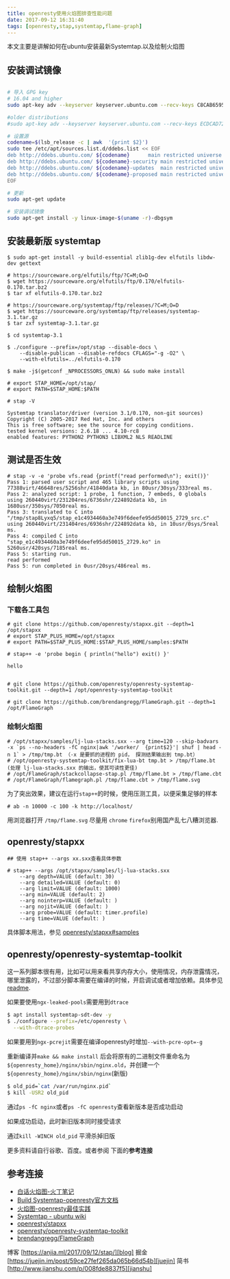```yaml
---
title: openresty使用火焰图排查性能问题
date: 2017-09-12 16:31:40
tags: [openresty,stap,systemtap,flame-graph]
---
```


本文主要是讲解如何在ubuntu安装最新Systemtap.以及绘制火焰图

## 安装调试镜像

```bash

# 导入 GPG key
# 16.04 and higher
sudo apt-key adv --keyserver keyserver.ubuntu.com --recv-keys C8CAB6595FDFF622

#older distributions
#sudo apt-key adv --keyserver keyserver.ubuntu.com --recv-keys ECDCAD72428D7C01 

# 设置源
codename=$(lsb_release -c | awk  '{print $2}')
sudo tee /etc/apt/sources.list.d/ddebs.list << EOF
deb http://ddebs.ubuntu.com/ ${codename}      main restricted universe multiverse
deb http://ddebs.ubuntu.com/ ${codename}-security main restricted universe multiverse
deb http://ddebs.ubuntu.com/ ${codename}-updates  main restricted universe multiverse
deb http://ddebs.ubuntu.com/ ${codename}-proposed main restricted universe multiverse
EOF

# 更新
sudo apt-get update

# 安装调试镜像
sudo apt-get install -y linux-image-$(uname -r)-dbgsym

```


## 安装最新版 systemtap

```
$ sudo apt-get install -y build-essential zlib1g-dev elfutils libdw-dev gettext

# https://sourceware.org/elfutils/ftp/?C=M;O=D
$ wget https://sourceware.org/elfutils/ftp/0.170/elfutils-0.170.tar.bz2
$ tar xf elfutils-0.170.tar.bz2

# https://sourceware.org/systemtap/ftp/releases/?C=M;O=D
$ wget https://sourceware.org/systemtap/ftp/releases/systemtap-3.1.tar.gz
$ tar zxf systemtap-3.1.tar.gz

$ cd systemtap-3.1

$ ./configure --prefix=/opt/stap --disable-docs \
    --disable-publican --disable-refdocs CFLAGS="-g -O2" \
    --with-elfutils=../elfutils-0.170

$ make -j$(getconf _NPROCESSORS_ONLN) && sudo make install

# export STAP_HOME=/opt/stap/
# export PATH=$STAP_HOME:$PATH

# stap -V

Systemtap translator/driver (version 3.1/0.170, non-git sources)
Copyright (C) 2005-2017 Red Hat, Inc. and others
This is free software; see the source for copying conditions.
tested kernel versions: 2.6.18 ... 4.10-rc8
enabled features: PYTHON2 PYTHON3 LIBXML2 NLS READLINE

```

## 测试是否生效

```
# stap -v -e 'probe vfs.read {printf("read performed\n"); exit()}'
Pass 1: parsed user script and 465 library scripts using 77388virt/46648res/5256shr/41840data kb, in 80usr/30sys/333real ms.
Pass 2: analyzed script: 1 probe, 1 function, 7 embeds, 0 globals using 260440virt/231204res/6736shr/224892data kb, in 1680usr/350sys/7050real ms.
Pass 3: translated to C into "/tmp/stap8Lyxq5/stap_e1c4934460a3e749f6deefe95dd50015_2729_src.c" using 260440virt/231404res/6936shr/224892data kb, in 10usr/0sys/5real ms.
Pass 4: compiled C into "stap_e1c4934460a3e749f6deefe95dd50015_2729.ko" in 5260usr/420sys/7185real ms.
Pass 5: starting run.
read performed
Pass 5: run completed in 0usr/20sys/486real ms.

```

## 绘制火焰图

### 下载各工具包
```
# git clone https://github.com/openresty/stapxx.git --depth=1 /opt/stapxx
# export STAP_PLUS_HOME=/opt/stapxx
# export PATH=$STAP_PLUS_HOME:$STAP_PLUS_HOME/samples:$PATH

# stap++ -e 'probe begin { println("hello") exit() }'

hello


# git clone https://github.com/openresty/openresty-systemtap-toolkit.git --depth=1 /opt/openresty-systemtap-toolkit

# git clone https://github.com/brendangregg/FlameGraph.git --depth=1 /opt/FlameGraph
```

### 绘制火焰图
```
# /opt/stapxx/samples/lj-lua-stacks.sxx --arg time=120 --skip-badvars -x `ps --no-headers -fC nginx|awk '/worker/  {print$2}'| shuf | head -n 1` > /tmp/tmp.bt （-x 是要抓的进程的 pid， 探测结果输出到 tmp.bt）
# /opt/openresty-systemtap-toolkit/fix-lua-bt tmp.bt > /tmp/flame.bt  (处理 lj-lua-stacks.sxx 的输出，使其可读性更佳)
# /opt/FlameGraph/stackcollapse-stap.pl /tmp/flame.bt > /tmp/flame.cbt
# /opt/FlameGraph/flamegraph.pl /tmp/flame.cbt > /tmp/flame.svg
```

为了突出效果，建议在运行`stap++`的时候，使用压测工具，以便采集足够的样本

```
# ab -n 10000 -c 100 -k http://localhost/
```

用浏览器打开 `/tmp/flame.svg` 尽量用 `chrome` `firefox`别用国产乱七八糟浏览器.

## openresty/stapxx

```
## 使用 stap++ --args xx.sxx查看具体参数

# stap++ --args /opt/stapxx/samples/lj-lua-stacks.sxx
    --arg depth=VALUE (default: 30)
    --arg detailed=VALUE (default: 0)
    --arg limit=VALUE (default: 1000)
    --arg min=VALUE (default: 2)
    --arg nointerp=VALUE (default: )
    --arg nojit=VALUE (default: )
    --arg probe=VALUE (default: timer.profile)
    --arg time=VALUE (default: )
```

具体脚本用法，参见 [openresty/stapxx#samples][]

## openresty/openresty-systemtap-toolkit

这一系列脚本很有用，比如可以用来看共享内存大小，使用情况，内存泄露情况，哪里泄露的，不过部分脚本需要在编译的时候，开启调试或者增加依赖。具体参见[readme][].

如果要使用`ngx-leaked-pools`需要用到`dtrace`
```bash
$ apt install systemtap-sdt-dev -y
$ ./configure --prefix=/etc/openresty \
  --with-dtrace-probes
```

如果要用到`ngx-pcrejit`需要在编译openresty时增加`--with-pcre-opt=-g`

重新编译并`make && make install` 后会将原有的二进制文件重命名为`${openresty_home}/nginx/sbin/nginx.old`，并创建一个`${openresty_home}/nginx/sbin/nginx`(新版)

```bash
$ old_pid=`cat /var/run/nginx.pid`
$ kill -USR2 old_pid
```

通过`ps -fC nginx`或者`ps -fC openresty`查看新版本是否成功启动

如果成功启动，此时新旧版本同时接受请求

通过`kill -WINCH old_pid` 平滑杀掉旧版


更多资料请自行谷歌、百度。或者参阅 下面的**参考连接**

## 参考连接 

- [白话火焰图-火丁笔记][]
- [Build Systemtap-openresty官方文档][linkBuildSystemtap-openresty官方文档]
- [火焰图-openresty最佳实践][]
- [Systemtap - ubuntu wiki][Systemtap-UbuntuWiki]
- [openresty/stapxx][]
- [openresty/openresty-systemtap-toolkit][]
- [brendangregg/FlameGraph][]



博客 [https://anjia.ml/2017/09/12/stap/][blog]
掘金 [https://juejin.im/post/59ce27fef265da065b66d54b][juejin]
简书 [http://www.jianshu.com/p/008fde8837f5][jianshu]

[blog]: https://anjia.ml/2017/09/12/stap/
[juejin]: https://juejin.im/post/59ce27fef265da065b66d54b
[jianshu]: http://www.jianshu.com/p/008fde8837f5


[白话火焰图-火丁笔记]: https://huoding.com/2016/08/18/531
[linkBuildSystemtap-openresty官方文档]: http://openresty.org/en/build-systemtap.html
[火焰图-openresty最佳实践]: https://moonbingbing.gitbooks.io/openresty-best-practices/content/flame_graph.html
[Systemtap-UbuntuWiki]: https://wiki.ubuntu.com/Kernel/Systemtap
[openresty/stapxx]: https://github.com/openresty/stapxx/blob/master/README.markdown
[openresty/openresty-systemtap-toolkit]: https://github.com/openresty/openresty-systemtap-toolkit/blob/master/README.markdown
[brendangregg/FlameGraph]: https://github.com/brendangregg/FlameGraph/blob/master/README.md
[openresty/stapxx#samples]: https://github.com/openresty/stapxx#samples
[readme]: https://github.com/openresty/openresty-systemtap-toolkit/#tools
